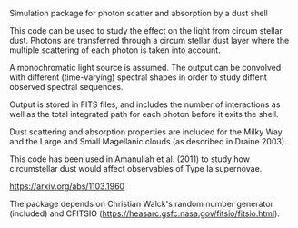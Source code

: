 Simulation package for photon scatter and absorption by a dust shell

This code can be used to study the effect on the light from circum stellar
dust.  Photons are transferred through a circum stellar dust layer where the
multiple scattering of each photon is taken into account.

A monochromatic light source is assumed.  The output can be convolved with
different (time-varying) spectral shapes in order to study diffent observed
spectral sequences.

Output is stored in FITS files, and includes the number of interactions as
well as the total integrated path for each photon before it exits the shell. 

Dust scattering and absorption properties are included for the Milky Way
and the Large and Small Magellanic clouds (as described in Draine 2003).

This code has been used in Amanullah et al. (2011) to study how 
circumstellar dust would affect observables of Type Ia supernovae.

https://arxiv.org/abs/1103.1960

The package depends on Christian Walck's random number generator (included)
and CFITSIO (https://heasarc.gsfc.nasa.gov/fitsio/fitsio.html).
